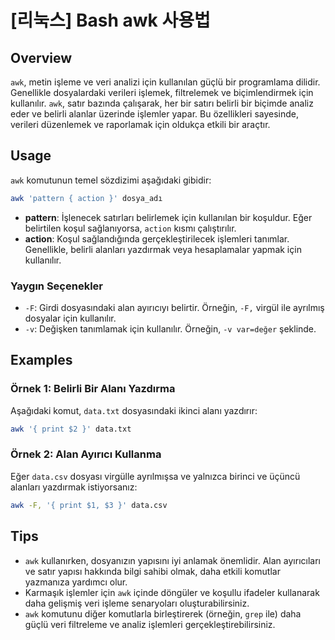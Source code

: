 # [리눅스] Bash awk 사용법

## Overview
`awk`, metin işleme ve veri analizi için kullanılan güçlü bir programlama dilidir. Genellikle dosyalardaki verileri işlemek, filtrelemek ve biçimlendirmek için kullanılır. `awk`, satır bazında çalışarak, her bir satırı belirli bir biçimde analiz eder ve belirli alanlar üzerinde işlemler yapar. Bu özellikleri sayesinde, verileri düzenlemek ve raporlamak için oldukça etkili bir araçtır.

## Usage
`awk` komutunun temel sözdizimi aşağıdaki gibidir:

```bash
awk 'pattern { action }' dosya_adı
```

- **pattern**: İşlenecek satırları belirlemek için kullanılan bir koşuldur. Eğer belirtilen koşul sağlanıyorsa, `action` kısmı çalıştırılır.
- **action**: Koşul sağlandığında gerçekleştirilecek işlemleri tanımlar. Genellikle, belirli alanları yazdırmak veya hesaplamalar yapmak için kullanılır.

### Yaygın Seçenekler
- `-F`: Girdi dosyasındaki alan ayırıcıyı belirtir. Örneğin, `-F,` virgül ile ayrılmış dosyalar için kullanılır.
- `-v`: Değişken tanımlamak için kullanılır. Örneğin, `-v var=değer` şeklinde.

## Examples
### Örnek 1: Belirli Bir Alanı Yazdırma
Aşağıdaki komut, `data.txt` dosyasındaki ikinci alanı yazdırır:

```bash
awk '{ print $2 }' data.txt
```

### Örnek 2: Alan Ayırıcı Kullanma
Eğer `data.csv` dosyası virgülle ayrılmışsa ve yalnızca birinci ve üçüncü alanları yazdırmak istiyorsanız:

```bash
awk -F, '{ print $1, $3 }' data.csv
```

## Tips
- `awk` kullanırken, dosyanızın yapısını iyi anlamak önemlidir. Alan ayırıcıları ve satır yapısı hakkında bilgi sahibi olmak, daha etkili komutlar yazmanıza yardımcı olur.
- Karmaşık işlemler için `awk` içinde döngüler ve koşullu ifadeler kullanarak daha gelişmiş veri işleme senaryoları oluşturabilirsiniz.
- `awk` komutunu diğer komutlarla birleştirerek (örneğin, `grep` ile) daha güçlü veri filtreleme ve analiz işlemleri gerçekleştirebilirsiniz.